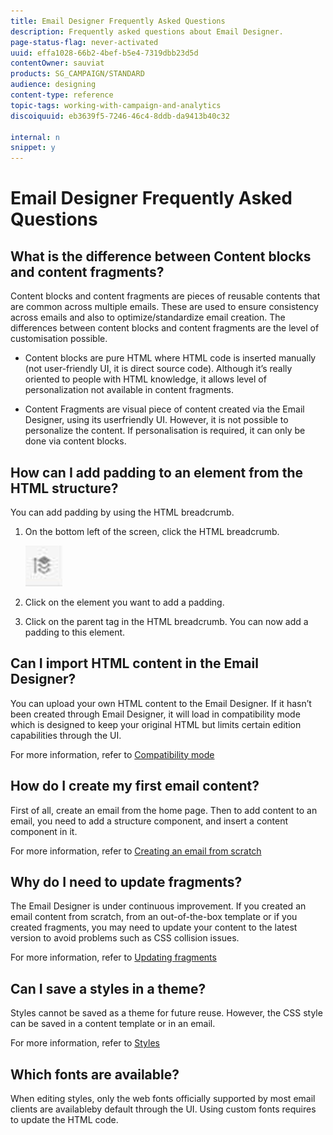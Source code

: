 ```yaml
---
title: Email Designer Frequently Asked Questions 
description: Frequently asked questions about Email Designer.
page-status-flag: never-activated
uuid: effa1028-66b2-4bef-b5e4-7319dbb23d5d
contentOwner: sauviat
products: SG_CAMPAIGN/STANDARD
audience: designing
content-type: reference
topic-tags: working-with-campaign-and-analytics
discoiquuid: eb3639f5-7246-46c4-8ddb-da9413b40c32

internal: n
snippet: y
---
```


# Email Designer Frequently Asked Questions 

## What is the difference between Content blocks and content fragments? 

 Content blocks and content fragments are pieces of reusable contents that are common across multiple emails. These are used to ensure consistency across emails and also to optimize/standardize email creation. The differences between content blocks and content fragments are the level of customisation possible.

* Content blocks are pure HTML where HTML code is inserted manually (not user-friendly UI, it is direct source code). Although it’s really oriented to people with HTML knowledge, it allows level of personalization not available in content fragments.

* Content Fragments are visual piece of content created via the Email Designer, using its userfriendly UI. However, it is not possible to personalize the content. If personalisation is required, it can only be done via content blocks.

## How can I add padding to an element from the HTML structure?

You can add padding by using the HTML breadcrumb.

1. On the bottom left of the screen, click the HTML breadcrumb.

   ![](assets/do-not-localize/breadcrumb.png)

1. Click on the element you want to add a padding. 
1. Click on the parent tag in the HTML breadcrumb.
You can now add a padding to this element.

## Can I import HTML content in the Email Designer?

You can upload your own HTML content to the Email Designer. If it hasn’t been created through Email Designer, it will load in compatibility mode which is designed to keep your original HTML but limits certain edition capabilities through the UI.

For more information, refer to [Compatibility mode](../../designing/using/using-existing-content.md#compatibility-mode)

## How do I create my first email content?

First of all, create an email from the home page. 
Then to add content to an email, you need to add a structure component, and insert a content component in it.

For more information, refer to [Creating an email from scratch](../../designing/using/quick-start.md#from-scratch-email)

## Why do I need to update fragments? 

The Email Designer is under continuous improvement. If you created an email content from scratch, from an out-of-the-box template or if you created fragments, you may need to update your content to the latest version to avoid problems such as CSS collision issues.

For more information, refer to [Updating fragments](../../designing/using/designing-content-in-adobe-campaign.md#email-designer-updates)

## Can I save a styles in a theme? 

Styles cannot be saved as a theme for future reuse. However, the CSS style can be saved in a content template or in an email.

For more information, refer to [Styles](../../designing/using/styles.md)

## Which fonts are available? 

When editing styles, only the web fonts officially supported by most email clients are availableby default through the UI. Using custom fonts requires to update the HTML code.
